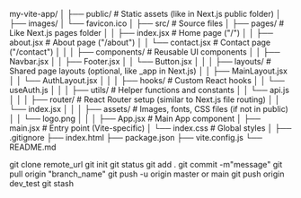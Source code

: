 my-vite-app/
│
├── public/               # Static assets (like in Next.js public folder)
│     ├── images/
│     └── favicon.ico
│
├── src/                  # Source files
│   ├── pages/            # Like Next.js pages folder
│   │     ├── index.jsx   # Home page ("/")
│   │     ├── about.jsx   # About page ("/about")
│   │     └── contact.jsx # Contact page ("/contact")
│   │
│   ├── components/       # Reusable UI components
│   │     ├── Navbar.jsx
│   │     ├── Footer.jsx
│   │     └── Button.jsx
│   │
│   ├── layouts/          # Shared page layouts (optional, like _app in Next.js)
│   │     ├── MainLayout.jsx
│   │     └── AuthLayout.jsx
│   │
│   ├── hooks/            # Custom React hooks
│   │     └── useAuth.js
│   │
│   ├── utils/            # Helper functions and constants
│   │     └── api.js
│   │
│   ├── router/           # React Router setup (similar to Next.js file routing)
│   │     └── index.jsx
│   │
│   ├── assets/           # Images, fonts, CSS files (if not in public)
│   │     └── logo.png
│   │
│   ├── App.jsx           # Main App component
│   ├── main.jsx          # Entry point (Vite-specific)
│   └── index.css         # Global styles
│
├── .gitignore
├── index.html
├── package.json
├── vite.config.js
└── README.md

<!-- git command -->
git clone remote_url
git init
git status
git add .
git commit -m"message"
git pull origin "branch_name"
git push -u origin master or main
git push origin dev_test
git stash
